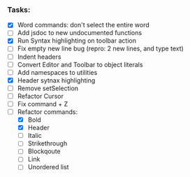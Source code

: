 ### Tasks:

- [x] Word commands: don't select the entire word
- [ ] Add jsdoc to new undocumented functions
- [x] Run Syntax highlighting on toolbar action
- [ ] Fix empty new line bug (repro: 2 new lines, and type text)
- [ ] Indent headers
- [ ] Convert Editor and Toolbar to object literals
- [ ] Add namespaces to utilities
- [x] Header sytnax highlighting
- [ ] Remove setSelection
- [ ] Refactor Cursor
- [ ] Fix command + Z
- [ ] Refactor commands:
    - [x] Bold
    - [x] Header
    - [ ] Italic
    - [ ] Strikethrough
    - [ ] Blockqoute
    - [ ] Link
    - [ ] Unordered list